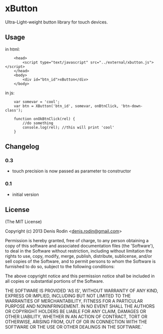 xButton
========

Ultra-Light-weight button library for touch devices.

Usage
---------

in html:

		<head>
			<script type="text/javascript" src="../external/xbutton.js"></script>
		</head>
		<body>
			<div id="btn_id">xButton</div>
		</body>

in js:

		var somevar = 'cool';
		var btn = XButton('btn_id', somevar, onBtnClick, 'btn-down-class');

		function onOkBtnClick(rel) {
        	//do something
        	console.log(rel); //this will print 'cool'
    	}

Changelog
---------

### 0.3 ###

 + touch precision is now passed as parameter to constructor

### 0.1 ###

 * initial version


## License

(The MIT License)

Copyright (c) 2013 Denis Rodin &lt;denis.rodin@gmail.com&gt;

Permission is hereby granted, free of charge, to any person obtaining
a copy of this software and associated documentation files (the
'Software'), to deal in the Software without restriction, including
without limitation the rights to use, copy, modify, merge, publish,
distribute, sublicense, and/or sell copies of the Software, and to
permit persons to whom the Software is furnished to do so, subject to
the following conditions:

The above copyright notice and this permission notice shall be
included in all copies or substantial portions of the Software.

THE SOFTWARE IS PROVIDED 'AS IS', WITHOUT WARRANTY OF ANY KIND,
EXPRESS OR IMPLIED, INCLUDING BUT NOT LIMITED TO THE WARRANTIES OF
MERCHANTABILITY, FITNESS FOR A PARTICULAR PURPOSE AND NONINFRINGEMENT.
IN NO EVENT SHALL THE AUTHORS OR COPYRIGHT HOLDERS BE LIABLE FOR ANY
CLAIM, DAMAGES OR OTHER LIABILITY, WHETHER IN AN ACTION OF CONTRACT,
TORT OR OTHERWISE, ARISING FROM, OUT OF OR IN CONNECTION WITH THE
SOFTWARE OR THE USE OR OTHER DEALINGS IN THE SOFTWARE.`